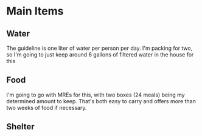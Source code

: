 # Main Items

## Water

The guideline is one liter of water per person per day. I'm packing for two, so I'm going to just keep around 6 gallons of filtered water in the house for this

## Food

I'm going to go with MREs for this, with two boxes (24 meals) being my determined amount to keep. That's both easy to carry and offers more than two weeks of food if necessary.

## Shelter
